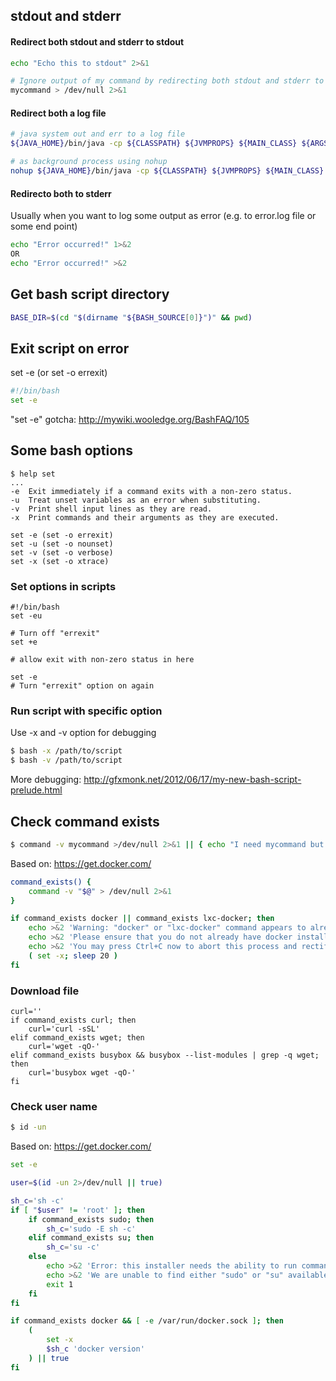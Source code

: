 ## stdout and stderr

#### Redirect both stdout and stderr to stdout

```bash
echo "Echo this to stdout" 2>&1

# Ignore output of my command by redirecting both stdout and stderr to /dev/null
mycommand > /dev/null 2>&1
```

#### Redirect both a log file
```bash
# java system out and err to a log file
${JAVA_HOME}/bin/java -cp ${CLASSPATH} ${JVMPROPS} ${MAIN_CLASS} ${ARGS} > ${LOGFILE} 2>&1

# as background process using nohup
nohup ${JAVA_HOME}/bin/java -cp ${CLASSPATH} ${JVMPROPS} ${MAIN_CLASS} ${ARGS} > ${LOGFILE} 2>&1&
```

#### Redirecto both to stderr
Usually when you want to log some output as error (e.g. to error.log file or some end point)
```bash
echo "Error occurred!" 1>&2
OR
echo "Error occurred!" >&2
```

## Get bash script directory
```bash
BASE_DIR=$(cd "$(dirname "${BASH_SOURCE[0]}")" && pwd)
```

## Exit script on error
set -e (or set -o errexit)

```bash
#!/bin/bash
set -e

```
"set -e" gotcha: http://mywiki.wooledge.org/BashFAQ/105

## Some bash options

```
$ help set
...
-e  Exit immediately if a command exits with a non-zero status.
-u  Treat unset variables as an error when substituting.
-v  Print shell input lines as they are read.
-x  Print commands and their arguments as they are executed.
```

```
set -e (set -o errexit)
set -u (set -o nounset)
set -v (set -o verbose)
set -x (set -o xtrace)
```

### Set options in scripts
```
#!/bin/bash
set -eu

# Turn off "errexit"
set +e

# allow exit with non-zero status in here

set -e
# Turn "errexit" option on again

```

### Run script with specific option

Use -x and -v option for debugging

```bash
$ bash -x /path/to/script
$ bash -v /path/to/script
```

More debugging: http://gfxmonk.net/2012/06/17/my-new-bash-script-prelude.html

## Check command exists
```bash
$ command -v mycommand >/dev/null 2>&1 || { echo "I need mycommand but it's not installed. Existing." >&2; exit 1; }
```

Based on: https://get.docker.com/
```bash
command_exists() {
    command -v "$@" > /dev/null 2>&1
}

if command_exists docker || command_exists lxc-docker; then
    echo >&2 'Warning: "docker" or "lxc-docker" command appears to already exist.'
    echo >&2 'Please ensure that you do not already have docker installed.'
    echo >&2 'You may press Ctrl+C now to abort this process and rectify this situation.'
    ( set -x; sleep 20 )
fi
```

### Download file

```
curl=''
if command_exists curl; then
    curl='curl -sSL'
elif command_exists wget; then
    curl='wget -qO-'
elif command_exists busybox && busybox --list-modules | grep -q wget; then
    curl='busybox wget -qO-'
fi
```

### Check user name
```bash
$ id -un
```

Based on: https://get.docker.com/
```bash
set -e

user=$(id -un 2>/dev/null || true)

sh_c='sh -c'
if [ "$user" != 'root' ]; then
    if command_exists sudo; then
        sh_c='sudo -E sh -c'
    elif command_exists su; then
        sh_c='su -c'
    else
        echo >&2 'Error: this installer needs the ability to run commands as root.'
        echo >&2 'We are unable to find either "sudo" or "su" available to make this happen.'
        exit 1
    fi
fi

if command_exists docker && [ -e /var/run/docker.sock ]; then
    (
        set -x
        $sh_c 'docker version'
    ) || true
fi
```

